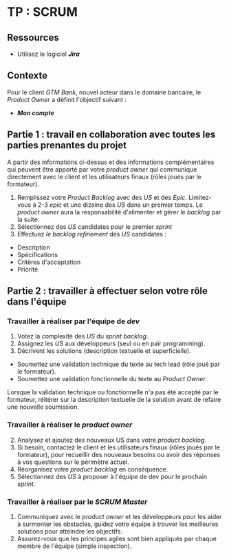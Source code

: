 # TP : SCRUM

## Ressources

- Utilisez le logiciel ***Jira***

## Contexte

Pour le client *GTM Bank*, nouvel acteur dans le domaine bancaire, le *Product Owner* a définit l'objectif suivant : 
- ***Mon compte***

## Partie 1 : travail en collaboration avec toutes les parties prenantes du projet

A partir des informations ci-dessus et des informations complémentaires qui peuvent être apporté par votre *product owner* qui communique directement avec le client et les utilisateurs finaux (rôles joués par le formateur).

1. Remplissez votre *Product Backlog* avec des *US* et des *Epic*. Limitez-vous à 2-3 *epic* et une dizaine des *US* dans un premier temps. Le *product owner* aura la responsabilité d'alimenter et gérer le *backlog* par la suite.
2. Sélectionnez des *US* candidates pour le premier *sprint*
3. Effectuez *le backlog refinement* des *US* candidates :
- Description
- Spécifications 
- Critères d'acceptation
- Priorité

## Partie 2 : travailler à effectuer selon votre rôle dans l'équipe

### Travailler à réaliser par l'équipe de *dev*

1. Votez la complexité des *US* du *sprint backlog*.
2. Assignez les *US* aux développeurs (seul ou en pair programming).
3. Décrivent les solutions (description textuelle et superficielle).
- Soumettez une validation technique du texte au tech lead (rôle joué par le formateur).
- Soumettez une validation fonctionnelle du texte au *Product Owner*.

Lorsque la validation technique ou fonctionnelle n'a pas été accepté par le formateur, réitérer sur la description textuelle de la solution avant de refaire une nouvelle soumission.

### Travailler à réaliser le *product owner*

2. Analysez et ajoutez des nouveaux US dans votre *product backlog*.
1. Si besoin, contactez le client et les utilisateurs finaux (rôles joués par le formateur), pour recueillir des nouveaux besoins ou avoir des réponses à vos questions sur le périmètre actuel.
3. Réorganisez votre *product backlog* en conséquence.
4. Sélectionnez des *US* à proposer à l'équipe de dev pour le prochain *sprint*.

### Travailler à réaliser par le *SCRUM Master*

1. Communiquez avec le *product owner* et les développeurs pour les aider à surmonter les obstacles, guidez votre équipe à trouver les meilleures solutions pour atteindre les objectifs.
2. Assurez-vous que les principes agiles sont bien appliqués par chaque membre de l'équipe (simple inspection).